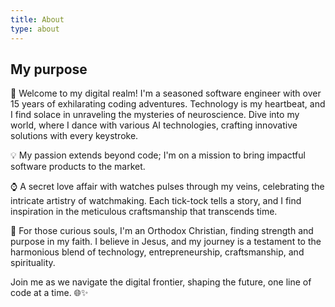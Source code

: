 ```yaml
---
title: About
type: about
---
```


## My purpose

🚀 Welcome to my digital realm! I'm a seasoned software engineer with over 15 years of exhilarating coding adventures. Technology is my heartbeat, and I find solace in unraveling the mysteries of neuroscience. Dive into my world, where I dance with various AI technologies, crafting innovative solutions with every keystroke.

💡 My passion extends beyond code; I'm on a mission to bring impactful software products to the market.

⌚ A secret love affair with watches pulses through my veins, celebrating the intricate artistry of watchmaking. Each tick-tock tells a story, and I find inspiration in the meticulous craftsmanship that transcends time.

🙏 For those curious souls, I'm an Orthodox Christian, finding strength and purpose in my faith. I believe in Jesus, and my journey is a testament to the harmonious blend of technology, entrepreneurship, craftsmanship, and spirituality.

Join me as we navigate the digital frontier, shaping the future, one line of code at a time. 🌐✨
